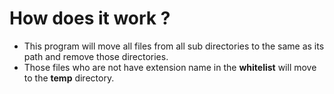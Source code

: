 # How does it work ?
* This program will move all files from all sub directories to the same as its path and remove those directories.
* Those files who are not have extension name in the  **whitelist** will move to the **temp** directory.
